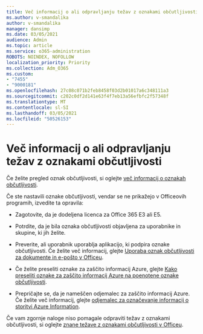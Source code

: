 ```yaml
---
title: Več informacij o ali odpravljanju težav z oznakami občutljivosti
ms.author: v-smandalika
author: v-smandalika
manager: dansimp
ms.date: 03/05/2021
audience: Admin
ms.topic: article
ms.service: o365-administration
ROBOTS: NOINDEX, NOFOLLOW
localization_priority: Priority
ms.collection: Adm_O365
ms.custom:
- "7455"
- "9000181"
ms.openlocfilehash: 27c08c071b2feb8458f03d2b01017a6c348111a3
ms.sourcegitcommit: c202c0df2d141e63f4f7eb13a56efbfc2f57348f
ms.translationtype: MT
ms.contentlocale: sl-SI
ms.lasthandoff: 03/05/2021
ms.locfileid: "50526153"
---
```

# <a name="learn-about-or-troubleshoot-sensitivity-labels"></a>Več informacij o ali odpravljanju težav z oznakami občutljivosti

Če želite pregled oznak občutljivosti, si oglejte [več informacij o oznakah občutljivosti](https://docs.microsoft.com/microsoft-365/compliance/sensitivity-labels).

Če ste nastavili oznake občutljivosti, vendar se ne prikažejo v Officeovih programih, izvedite ta opravila:

- Zagotovite, da je dodeljena licenca za Office 365 E3 ali E5.

- Potrdite, da je bila oznaka občutljivosti objavljena za uporabnike in skupine, ki jih želite.

- Preverite, ali uporabnik uporablja aplikacijo, ki podpira oznake občutljivosti. Če želite več informacij, glejte [Uporaba oznak občutljivosti za dokumente in e-pošto v Officeu](https://support.microsoft.com/topic/apply-sensitivity-labels-to-your-files-and-email-in-office-2f96e7cd-d5a4-403b-8bd7-4cc636bae0f9).

- Če želite preseliti oznake za zaščito informacij Azure, glejte [Kako preseliti oznake za zaščito informacij Azure na poenotene oznake občutljivosti](https://docs.microsoft.com/azure/information-protection/configure-policy-migrate-labels).

- Prepričajte se, da je nameščen odjemalec za zaščito informacij Azure. Če želite več informacij, glejte [odjemalec za označevanje informacij o storitvi Azure Information](https://docs.microsoft.com/azure/information-protection/rms-client/unifiedlabelingclient-version-release-history).

Če vam zgornje naloge niso pomagale odpraviti težav z oznakami občutljivosti, si oglejte [znane težave z oznakami občutljivosti v Officeu](https://support.microsoft.com/topic/known-issues-with-sensitivity-labels-in-office-b169d687-2bbd-4e21-a440-7da1b2743edc).
